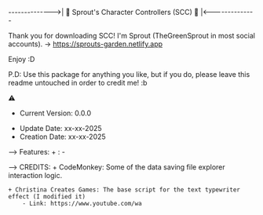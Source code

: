 -------------->| 🌱 Sprout's Character Controllers (SCC) 🌱 |<--------------


Thank you for downloading SCC! I'm Sprout (TheGreenSprout in most social accounts). -> https://sprouts-garden.netlify.app


Enjoy :D


P.D: Use this package for anything you like, but if you do, please leave this readme untouched
in order to credit me! :b




⚠️ 




+ Current Version: 0.0.0
- Update Date: xx-xx-2025
- Creation Date: xx-xx-2025




--> Features:
    + :
        - 




--> CREDITS:
    + CodeMonkey: Some of the data saving file explorer interaction logic.

    + Christina Creates Games: The base script for the text typewriter effect (I modified it)
        - Link: https://www.youtube.com/wa